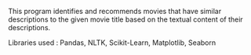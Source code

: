 This program identifies and recommends movies that have similar descriptions to the given movie title based on the textual content of their descriptions.

Libraries used : Pandas, NLTK, Scikit-Learn, Matplotlib, Seaborn




